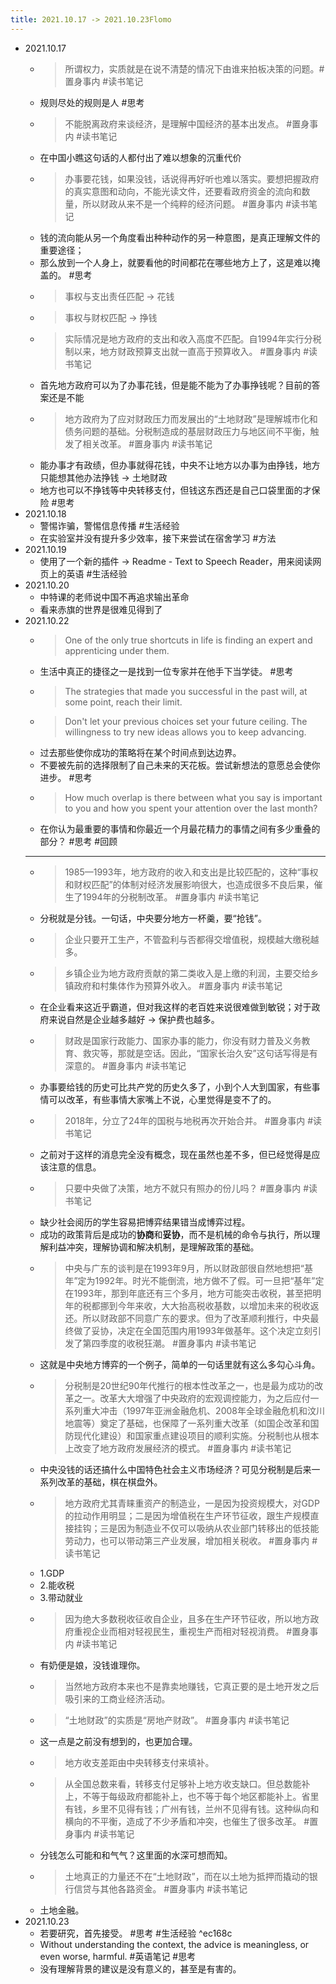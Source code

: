 ```yaml
---
title: 2021.10.17 -> 2021.10.23Flomo
---
```


- 2021.10.17
    - > 所谓权力，实质就是在说不清楚的情况下由谁来拍板决策的问题。#置身事内 #读书笔记
    - 规则尽处的规则是人 #思考
    - > 不能脱离政府来谈经济，是理解中国经济的基本出发点。 #置身事内 #读书笔记
    - 在中国小瞧这句话的人都付出了难以想象的沉重代价
    - > 办事要花钱，如果没钱，话说得再好听也难以落实。要想把握政府的真实意图和动向，不能光读文件，还要看政府资金的流向和数量，所以财政从来不是一个纯粹的经济问题。 #置身事内 #读书笔记
    - 钱的流向能从另一个角度看出种种动作的另一种意图，是真正理解文件的重要途径；
    - 那么放到一个人身上，就要看他的时间都花在哪些地方上了，这是难以掩盖的。 #思考
    - > 事权与支出责任匹配 -> 花钱
    - > 事权与财权匹配 -> 挣钱
    - > 实际情况是地方政府的支出和收入高度不匹配。自1994年实行分税制以来，地方财政预算支出就一直高于预算收入。 #置身事内 #读书笔记
    - 首先地方政府可以为了办事花钱，但是能不能为了办事挣钱呢？目前的答案还是不能
    - > 地方政府为了应对财政压力而发展出的“土地财政”是理解城市化和债务问题的基础。分税制造成的基层财政压力与地区间不平衡，触发了相关改革。 #置身事内 #读书笔记
    - 能办事才有政绩，但办事就得花钱，中央不让地方以办事为由挣钱，地方只能想其他办法挣钱 -> 土地财政
    - 地方也可以不挣钱等中央转移支付，但钱这东西还是自己口袋里面的才保险 #思考
- 2021.10.18
    - 警惕诈骗，警惕信息传播 #生活经验
    - 在实验室并没有提升多少效率，接下来尝试在宿舍学习 #方法
- 2021.10.19
    - 使用了一个新的插件 -> Readme - Text to Speech Reader，用来阅读网页上的英语 #生活经验
- 2021.10.20
    - 中特课的老师说中国不再追求输出革命
    - 看来赤旗的世界是很难见得到了
- 2021.10.22
    - > One of the only true shortcuts in life is finding an expert and apprenticing under them.
    - 生活中真正的捷径之一是找到一位专家并在他手下当学徒。 #思考
    - > The strategies that made you successful in the past will, at some point, reach their limit.
    - > Don't let your previous choices set your future ceiling. The willingness to try new ideas allows you to keep advancing.
    - 过去那些使你成功的策略将在某个时间点到达边界。
    - 不要被先前的选择限制了自己未来的天花板。尝试新想法的意愿总会使你进步。 #思考
    - > How much overlap is there between what you say is important to you and how you spent your attention over the last month?
    - 在你认为最重要的事情和你最近一个月最花精力的事情之间有多少重叠的部分？ #思考 #回顾
    --- 
    - > 1985—1993年，地方政府的收入和支出是比较匹配的，这种“事权和财权匹配”的体制对经济发展影响很大，也造成很多不良后果，催生了1994年的分税制改革。 #置身事内 #读书笔记
    - 分税就是分钱。一句话，中央要分地方一杯羹，要“抢钱”。
    - > 企业只要开工生产，不管盈利与否都得交增值税，规模越大缴税越多。
    - > 乡镇企业为地方政府贡献的第二类收入是上缴的利润，主要交给乡镇政府和村集体作为预算外收入。 #置身事内 #读书笔记
    - 在企业看来这近乎霸道，但对我这样的老百姓来说很难做到敏锐；对于政府来说自然是企业越多越好 -> 保护费也越多。
    - > 财政是国家行政能力、国家办事的能力，你没有财力普及义务教育、救灾等，那就是空话。因此，“国家长治久安”这句话写得是有深意的。 #置身事内 #读书笔记
    - 办事要给钱的历史可比共产党的历史久多了，小到个人大到国家，有些事情可以改革，有些事情大家嘴上不说，心里觉得是变不了的。
    - > 2018年，分立了24年的国税与地税再次开始合并。 #置身事内 #读书笔记
    - 之前对于这样的消息完全没有概念，现在虽然也差不多，但已经觉得是应该注意的信息。
    - > 只要中央做了决策，地方不就只有照办的份儿吗？ #置身事内 #读书笔记
    - 缺少社会阅历的学生容易把博弈结果错当成博弈过程。
    - 成功的政策背后是成功的**协商**和**妥协**，而不是机械的命令与执行，所以理解利益冲突，理解协调和解决机制，是理解政策的基础。
    - > 中央与广东的谈判是在1993年9月，所以财政部很自然地想把“基年”定为1992年。时光不能倒流，地方做不了假。可一旦把“基年”定在1993年，那到年底还有三个多月，地方可能突击收税，甚至把明年的税都挪到今年来收，大大抬高税收基数，以增加未来的税收返还。所以财政部不同意广东的要求。但为了改革顺利推行，中央最终做了妥协，决定在全国范围内用1993年做基年。这个决定立刻引发了第四季度的收税狂潮。 #置身事内 #读书笔记
    - 这就是中央地方博弈的一个例子，简单的一句话里就有这么多勾心斗角。
    - > 分税制是20世纪90年代推行的根本性改革之一，也是最为成功的改革之一。改革大大增强了中央政府的宏观调控能力，为之后应付一系列重大冲击（1997年亚洲金融危机、2008年全球金融危机和汶川地震等）奠定了基础，也保障了一系列重大改革（如国企改革和国防现代化建设）和国家重点建设项目的顺利实施。分税制也从根本上改变了地方政府发展经济的模式。 #置身事内 #读书笔记
    - 中央没钱的话还搞什么中国特色社会主义市场经济？可见分税制是后来一系列改革的基础，棋在棋盘外。
    - > 地方政府尤其青睐重资产的制造业，一是因为投资规模大，对GDP的拉动作用明显；二是因为增值税在生产环节征收，跟生产规模直接挂钩；三是因为制造业不仅可以吸纳从农业部门转移出的低技能劳动力，也可以带动第三产业发展，增加相关税收。 #置身事内 #读书笔记
    - 1.GDP
    - 2.能收税
    - 3.带动就业
    - > 因为绝大多数税收征收自企业，且多在生产环节征收，所以地方政府重视企业而相对轻视民生，重视生产而相对轻视消费。 #置身事内 #读书笔记
    - 有奶便是娘，没钱谁理你。
    - > 当然地方政府本来也不是靠卖地赚钱，它真正要的是土地开发之后吸引来的工商业经济活动。
    - > “土地财政”的实质是“房地产财政”。 #置身事内 #读书笔记
    - 这一点是之前没有想到的，也更加合理。
    - > 地方收支差距由中央转移支付来填补。
    - > 从全国总数来看，转移支付足够补上地方收支缺口。但总数能补上，不等于每级政府都能补上，也不等于每个地区都能补上。省里有钱，乡里不见得有钱；广州有钱，兰州不见得有钱。这种纵向和横向的不平衡，造成了不少矛盾和冲突，也催生了很多改革。 #置身事内 #读书笔记
    - 分钱怎么可能和和气气？这里面的水深可想而知。
    - > 土地真正的力量还不在“土地财政”，而在以土地为抵押而撬动的银行信贷与其他各路资金。 #置身事内 #读书笔记
    - 土地金融。
- 2021.10.23
    - 若要研究，首先接受。 #思考 #生活经验 ^ec168c
    - Without understanding the context, the advice is meaningless, or even worse, harmful. #英语笔记 #思考
    - 没有理解背景的建议是没有意义的，甚至是有害的。